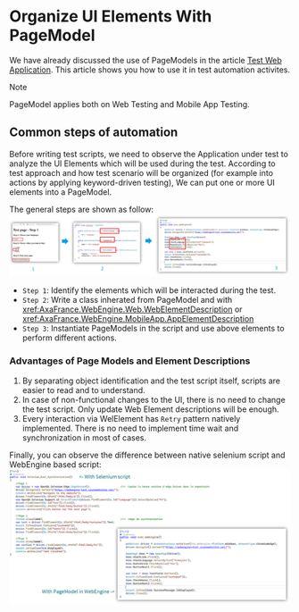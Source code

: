 # Organize UI Elements With PageModel

We have already discussed the use of PageModels in the article [Test Web Application](../articles/webengine-web.md).
This article shows you how to use it in test automation activites.

> [!NOTE]
> PageModel applies both on Web Testing and Mobile App Testing.

## Common steps of automation
Before writing test scripts, we need to observe the Application under test to analyze the UI Elements which will be used during the test.
According to test approach and how test scenario will be organized (for example into actions by applying keyword-driven testing),
We can put one or more UI elements into a PageModel.

The general steps are shown as follow:
![Page Model Step](../images/page-model-step.png)

* `Step 1`: Identify the elements which will be interacted during the test.
* `Step 2`: Write a class inherated from PageModel and with <xref:AxaFrance.WebEngine.Web.WebElementDescription> or <xref:AxaFrance.WebEngine.MobileApp.AppElementDescription>
* `Step 3`: Instantiate PageModels in the script and use above elements to perform different actions.

### Advantages of Page Models and Element Descriptions
1. By separating object identification and the test script itself, scripts are easier to read and to understand.
2. In case of non-functional changes to the UI, there is no need to change the test script.
Only update Web Element descriptions will be enough.
3. Every interaction via WelElement has `Retry` pattern natively implemented.
There is no need to implement time wait and synchronization in most of cases.

Finally, you can observe the difference between native selenium script and WebEngine based script:
![Page Model Compare](../images/page-model-compare.png)

